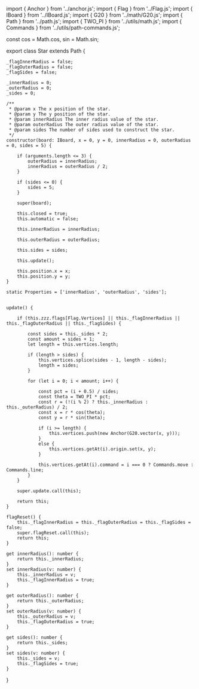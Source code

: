 import { Anchor } from '../anchor.js';
import { Flag } from '../Flag.js';
import { IBoard } from '../IBoard.js';
import { G20 } from '../math/G20.js';
import { Path } from '../path.js';
import { TWO_PI } from '../utils/math.js';
import { Commands } from '../utils/path-commands.js';

const cos = Math.cos, sin = Math.sin;

export class Star extends Path {

    _flagInnerRadius = false;
    _flagOuterRadius = false;
    _flagSides = false;

    _innerRadius = 0;
    _outerRadius = 0;
    _sides = 0;

    /**
     * @param x The x position of the star.
     * @param y The y position of the star.
     * @param innerRadius The inner radius value of the star.
     * @param outerRadius The outer radius value of the star.
     * @param sides The number of sides used to construct the star.
     */
    constructor(board: IBoard, x = 0, y = 0, innerRadius = 0, outerRadius = 0, sides = 5) {

        if (arguments.length <= 3) {
            outerRadius = innerRadius;
            innerRadius = outerRadius / 2;
        }

        if (sides <= 0) {
            sides = 5;
        }

        super(board);

        this.closed = true;
        this.automatic = false;

        this.innerRadius = innerRadius;

        this.outerRadius = outerRadius;

        this.sides = sides;

        this.update();

        this.position.x = x;
        this.position.y = y;
    }

    static Properties = ['innerRadius', 'outerRadius', 'sides'];


    update() {

        if (this.zzz.flags[Flag.Vertices] || this._flagInnerRadius || this._flagOuterRadius || this._flagSides) {

            const sides = this._sides * 2;
            const amount = sides + 1;
            let length = this.vertices.length;

            if (length > sides) {
                this.vertices.splice(sides - 1, length - sides);
                length = sides;
            }

            for (let i = 0; i < amount; i++) {

                const pct = (i + 0.5) / sides;
                const theta = TWO_PI * pct;
                const r = (!(i % 2) ? this._innerRadius : this._outerRadius) / 2;
                const x = r * cos(theta);
                const y = r * sin(theta);

                if (i >= length) {
                    this.vertices.push(new Anchor(G20.vector(x, y)));
                }
                else {
                    this.vertices.getAt(i).origin.set(x, y);
                }

                this.vertices.getAt(i).command = i === 0 ? Commands.move : Commands.line;
            }
        }

        super.update.call(this);

        return this;
    }

    flagReset() {
        this._flagInnerRadius = this._flagOuterRadius = this._flagSides = false;
        super.flagReset.call(this);
        return this;
    }

    get innerRadius(): number {
        return this._innerRadius;
    }
    set innerRadius(v: number) {
        this._innerRadius = v;
        this._flagInnerRadius = true;
    }

    get outerRadius(): number {
        return this._outerRadius;
    }
    set outerRadius(v: number) {
        this._outerRadius = v;
        this._flagOuterRadius = true;
    }

    get sides(): number {
        return this._sides;
    }
    set sides(v: number) {
        this._sides = v;
        this._flagSides = true;
    }
}

